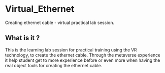 # Virtual_Ethernet
Creating ethernet cable - virtual practical lab session.

## What is it ?
This is the learning lab session for practical training using the VR technology, to create the ethernet cable.
Through the metaverse experience it help student get to more experience before or even more when having the real object tools for creating the ethernet cable.

